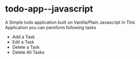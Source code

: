 # todo-app--javascript
A Simple todo application built on Vanilla/Plain Javascript
In This Application you can peroform following tasks
- Add a Task
- Edit a Task
- Delete a Task
- Delete All Tasks
